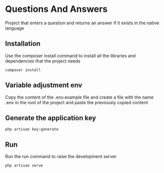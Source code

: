 # Questions And Answers 

Project that enters a question and returns an answer if it exists in the native language

## Installation
Use the composer install command to install all the libraries and dependencies that the project needs
```
composer install
```

## Variable adjustment env
Copy the content of the .env.example file and create a file with the name .env in the root of the project and paste the previously copied content

## Generate the application key 
```
php artisan key:generate
```

## Run
Run the run command to raise the development server 
```
php artisan serve
```